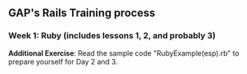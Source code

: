 GAP's Rails Training process
-------------------------------

### Week 1: Ruby (includes lessons 1, 2, and probably 3) ##
**Additional Exercise**: Read the sample code "RubyExample(esp).rb" to prepare yourself for Day 2 and 3.

